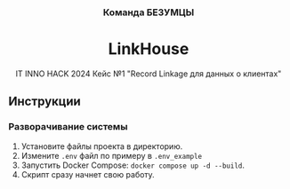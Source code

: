 <h3 align='center'>Команда БЕЗУМЦЫ</h3>
<h1 align='center'>LinkHouse</h1>
<p align='center'>
  IT INNO HACK 2024
  Кейс №1 "Record Linkage для данных о клиентах"
</p>

## Инструкции
### Разворачивание системы
1. Установите файлы проекта в директорию.
2. Измените `.env` файл по примеру в `.env_example`
3. Запустить Docker Compose: `docker compose up -d --build`.
4. Скрипт сразу начнет свою работу.
